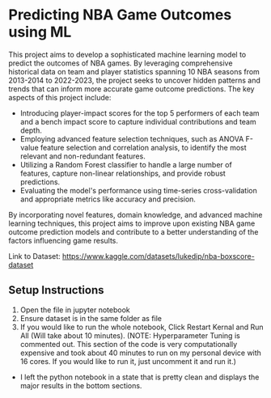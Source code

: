# Predicting NBA Game Outcomes using ML
This project aims to develop a sophisticated machine learning model to predict the outcomes of NBA games. By leveraging comprehensive historical data on team and player statistics spanning 10 NBA seasons from 2013-2014 to 2022-2023, the project seeks to uncover hidden patterns and trends that can inform more accurate game outcome predictions.
The key aspects of this project include:
* Introducing player-impact scores for the top 5 performers of each team and a bench impact score to capture individual contributions and team depth.
* Employing advanced feature selection techniques, such as ANOVA F-value feature selection and correlation analysis, to identify the most relevant and non-redundant features.
* Utilizing a Random Forest classifier to handle a large number of features, capture non-linear relationships, and provide robust predictions.
* Evaluating the model's performance using time-series cross-validation and appropriate metrics like accuracy and precision.

By incorporating novel features, domain knowledge, and advanced machine learning techniques, this project aims to improve upon existing NBA game outcome prediction models and contribute to a better understanding of the factors influencing game results.

Link to Dataset: https://www.kaggle.com/datasets/lukedip/nba-boxscore-dataset

## Setup Instructions
1. Open the file in jupyter notebook
2. Ensure dataset is in the same folder as file
3. If you would like to run the whole notebook, Click Restart Kernal and Run All (Will take about 10 minutes). (NOTE: Hyperparameter Tuning is commented out. This section of the code is very computationally expensive and took about 40 minutes to run on my personal device with 16 cores. If you would like to run it, just uncomment it and run it.)

* I left the python notebook in a state that is pretty clean and displays the major results in the bottom sections.
